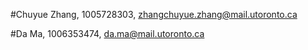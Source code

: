 #Chuyue Zhang, 1005728303, zhangchuyue.zhang@mail.utoronto.ca

#Da Ma, 1006353474, da.ma@mail.utoronto.ca

